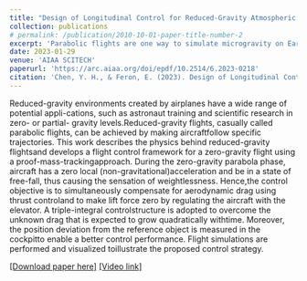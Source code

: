 ```yaml
---
title: "Design of Longitudinal Control for Reduced-Gravity Atmospheric Flights"
collection: publications
# permalink: /publication/2010-10-01-paper-title-number-2
excerpt: 'Parabolic flights are one way to simulate microgravity on Earth, which can be achieved by making aircraft follow specific flight trajectories. This work describes a kinematic and dynamic analysis of general partial gravity cases and develops a flight control framework for a zero-gravity flight using a proof-mass-tracking approach. A triple-integral control structure is adopted to overcome unknown, quadratically increasing drag. Furthermore, to avoid the non-minimum phase characteristics of aircraft longitudinal dynamics, the position deviation from the inertial reference is redefined such that the closed-loop system is minimum phase.'
date: 2023-01-29
venue: 'AIAA SCITECH'
paperurl: 'https://arc.aiaa.org/doi/epdf/10.2514/6.2023-0218'
citation: 'Chen, Y. H., & Feron, E. (2023). Design of Longitudinal Control for Reduced-Gravity Atmospheric Flights. In AIAA SCITECH 2023 Forum (p. 0218).'
---
```

Reduced-gravity environments created by airplanes have a wide range of potential appli-cations, such as astronaut training and scientific research in zero- or partial- gravity levels.Reduced-gravity flights, casually called parabolic flights, can be achieved by making aircraftfollow specific trajectories. This work describes the physics behind reduced-gravity flightsand develops a flight control framework for a zero-gravity flight using a proof-mass-trackingapproach. During the zero-gravity parabola phase, aircraft has a zero local (non-gravitational)acceleration and be in a state of free-fall, thus causing the sensation of weightlessness. Hence,the control objective is to simultaneously compensate for aerodynamic drag using thrust controland to make lift force zero by regulating the aircraft with the elevator. A triple-integral controlstructure is adopted to overcome the unknown drag that is expected to grow quadratically withtime. Moreover, the position deviation from the reference object is measured in the cockpitto enable a better control performance. Flight simulations are performed and visualized toillustrate the proposed control strategy.

[[Download paper here]](http://yi-hsuan-chen.github.io/files/chen-feron-2023-design-of-longitudinal-control-for-reduced-gravity-atmospheric-flights.pdf)
[[Video link]](https://www.youtube.com/watch?v=94dRG9IPGZg)

<!-- Recommended citation: **Chen, Y. H.**, & Feron, E. (2023). Design of Longitudinal Control for Reduced-Gravity Atmospheric Flights. In AIAA SCITECH 2023 Forum (p. 0218). -->